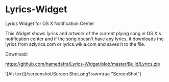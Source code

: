 # Lyrics-Widget
Lyrics Widget for OS X Notification Center

This Widget shows lyrics and artwork of the current plying song in OS X's notification center and if the song doesn't have any lyrics, it downloads the lyrics from azlyrics.com or lyrics.wikia.com and saves it to the file.

Download:

https://github.com/hamedafra/Lyrics-Widget/blob/master/Build/Lyrics.zip




![Alt text](/screenshot/Screen Shot.png?raw=true "ScreenShot")
